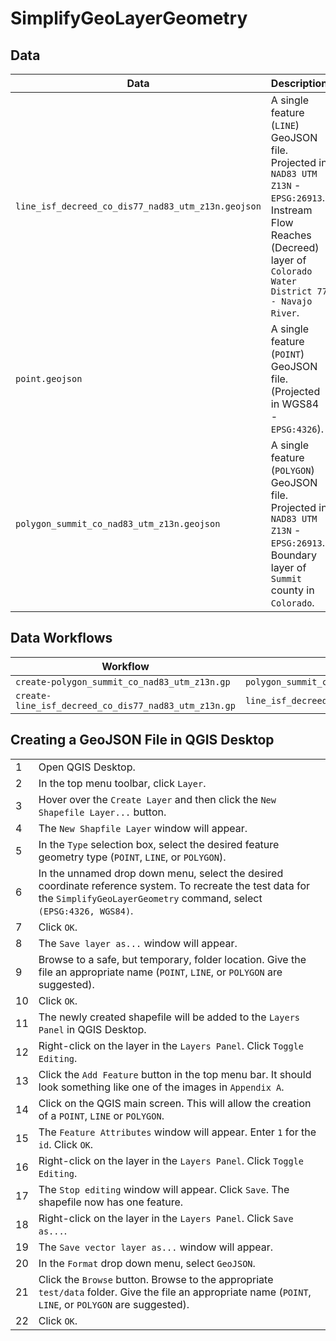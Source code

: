 # SimplifyGeoLayerGeometry 

## Data

|Data|Description|Source|How To Recreate|
|---|-----|-----|----|
|`line_isf_decreed_co_dis77_nad83_utm_z13n.geojson`|A single feature (`LINE`) GeoJSON file. <br> Projected in `NAD83 UTM Z13N` - `EPSG:26913`. <br> Instream Flow Reaches (Decreed) layer of `Colorado Water District 77 - Navajo River`.|[OWF CDSS Data](http://data.openwaterfoundation.org/co/cdss-data-spatial-bybasin/) - [ISF Decreed CO Water District 77](http://data.openwaterfoundation.org/co/cdss-data-spatial-bybasin/data-files/CO-CWCB-InstreamFlowReachesDecreed-District77-20180131.geojson)|Run `create-line_isf_decreed_co_dis77_nad83_utm_z13n.gp` workflow.
|`point.geojson`|A single feature (`POINT`) GeoJSON file. (Projected in WGS84 - `EPSG:4326`).|Manually created using QGIS Desktop.| See step-by-step instructions below.|
|`polygon_summit_co_nad83_utm_z13n.geojson`|A single feature (`POLYGON`) GeoJSON file. <br> Projected in `NAD83 UTM Z13N` - `EPSG:26913`. <br> Boundary layer of `Summit` county in `Colorado`.|[DOLA GIS Data](https://demography.dola.colorado.gov/gis/gis-data/#gis-data) - [Counties](https://storage.googleapis.com/co-publicdata/lm_cnty.zip) | Run `create-polygon_summit_co_nad83_utm_z13n.gp` workflow.|

## Data Workflows

|Workflow|Creates...|
|---|---|
|`create-polygon_summit_co_nad83_utm_z13n.gp`|`polygon_summit_co_nad83_utm_z13n.geojson`|
|`create-line_isf_decreed_co_dis77_nad83_utm_z13n.gp`|`line_isf_decreed_co_dis77_nad83_utm_z13n.geojson`|

## Creating a GeoJSON File in QGIS Desktop

| |		|
|-|----|
|1|Open QGIS Desktop.|
|2|In the top menu toolbar, click `Layer`.|
|3|Hover over the `Create Layer` and then click the `New Shapefile Layer...` button.|
|4|The `New Shapfile Layer` window will appear.|
|5|In the `Type` selection box, select the desired feature geometry type (`POINT`, `LINE`, or `POLYGON`).|
|6|In the unnamed drop down menu, select the desired coordinate reference system. To recreate the test data for the `SimplifyGeoLayerGeometry` command, select `(EPSG:4326, WGS84)`. |
|7|Click `OK`.|
|8|The `Save layer as...` window will appear.|
|9|Browse to a safe, but temporary, folder location. Give the file an appropriate name (`POINT`, `LINE`, or `POLYGON` are suggested). 
|10| Click `OK`.|
|11|The newly created shapefile will be added to the `Layers Panel` in QGIS Desktop.|
|12|Right-click on the layer in the `Layers Panel`. Click `Toggle Editing`.|
|13|Click the `Add Feature` button in the top menu bar. It should look something like one of the images in `Appendix A`.|
|14|Click on the QGIS main screen. This will allow the creation of a `POINT`, `LINE` or `POLYGON`.|
|15|The `Feature Attributes` window will appear. Enter `1` for the `id`. Click `OK`.|
|16|Right-click on the layer in the `Layers Panel`. Click `Toggle Editing`.|
|17|The `Stop editing` window will appear. Click `Save`. The shapefile now has one feature.|
|18|Right-click on the layer in the `Layers Panel`. Click `Save as...`.|
|19|The `Save vector layer as...` window will appear.|
|20|In the `Format` drop down menu, select `GeoJSON`.|
|21|Click the `Browse` button. Browse to the appropriate `test/data` folder.  Give the file an appropriate name (`POINT`, `LINE`, or `POLYGON` are suggested).|
|22|Click `OK`.|